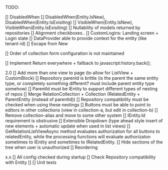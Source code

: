 TODO:

[] DisabledWhen
[] DisabledWhen(Entity.IsNew), DisabledWhen(Entity.IsExisiting)
[] VisibleWhen(Entity.IsNew), VisibleWhen(Entity.IsExisiting)
[] Nullability of models returned by repositories
[] Alignment checkboxes..
[] CustomLogins: Landing screen + Login state
[] DataProvider able to provide context for the entity (like tenant-id)
[] Escape from New

[] Order of collection form configuration is not maintained

[] Implement Return everywhere + fallback to javascript:history.back();

2.0
[] Add more than one view to page (to allow for ListView + CustomBlock)
[] Repository parenId is brittle (is the parent the same entity type, or completely something different? must include parent entity type somehow)
    [] ParentId must be IEntity to support different types of nesting of repos
    [] Merge RelationCollection + Collection (RelatedEntity + ParentEntity (instead of parentId))
    [] Repository compatibility must be checked when using these nestings
    [] Buttons must be able to point to editors in other collections (view in collection-a, but edit in collection-b)
    [] Remove collection-alias and move to some other system
[] IEntity.Id requirement is obstrusive
[] Extensible Dropdown (type ahead style insert of new elements + automatic update when used in list views)
[] GetRelationListViewAsync method evaluates authorization for all buttons to relatedEntity, while the processing functions will evaluate authorizaton sometimes to IEntity and sometimes to IRelatedEntity.
[] Hide sections of the tree when user is unauthorized
[] Reordering

x.x
[] All config checked during startup
    [] Check Repository compatibility with Entity
    []
[] Unit tests